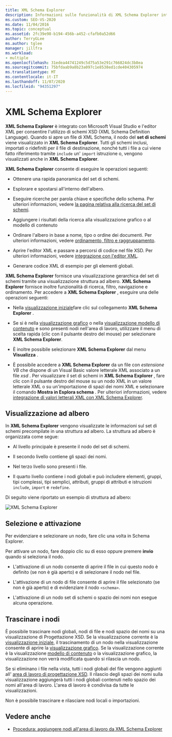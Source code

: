```yaml
---
title: XML Schema Explorer
description: Informazioni sulle funzionalità di XML Schema Explorer integrate con Visual Studio e l'editor XML.
ms.custom: SEO-VS-2020
ms.date: 11/04/2016
ms.topic: conceptual
ms.assetid: 2fc39e98-b194-456b-a452-cfafb0a52d66
author: TerryGLee
ms.author: tglee
manager: jillfra
ms.workload:
- multiple
ms.openlocfilehash: 31edea44741249c5d75a53e291c766824dc3b8ea
ms.sourcegitcommit: 75bfdaab9a8b23a097c1e8538ed1cde404305974
ms.translationtype: MT
ms.contentlocale: it-IT
ms.lasthandoff: 11/07/2020
ms.locfileid: "94351297"
---
```

# <a name="xml-schema-explorer"></a>XML Schema Explorer

**XML Schema Explorer** è integrato con Microsoft Visual Studio e l'editor XML per consentire l'utilizzo di schemi XSD (XML Schema Definition Language). Quando si apre un file di XML Schema, il nodo del **set di schemi** viene visualizzato in **XML Schema Explorer**. Tutti gli schemi inclusi, importati o ridefiniti per il file di destinazione, nonché tutti i file a cui viene fatto riferimento tramite `include` un' `import` istruzione o, vengono visualizzati anche in **XML Schema Explorer**.

**XML Schema Explorer** consente di eseguire le operazioni seguenti:

- Ottenere una rapida panoramica del set di schemi.

- Esplorare e spostarsi all'interno dell'albero.

- Eseguire ricerche per parola chiave e specifiche dello schema. Per ulteriori informazioni, vedere [la pagina relativa alla ricerca del set di schemi](../xml-tools/searching-the-schema-set.md).

- Aggiungere i risultati della ricerca alla visualizzazione grafico o al modello di contenuto

- Ordinare l'albero in base a nome, tipo o ordine dei documenti. Per ulteriori informazioni, vedere [ordinamento, filtro e raggruppamento](../xml-tools/sorting-filtering-and-grouping-xml-schema-explorer.md).

- Aprire l'editor XML e passare a percorsi di codice nel file XSD. Per ulteriori informazioni, vedere [integrazione con l'editor XML](../xml-tools/integration-with-xml-editor.md).

- Generare codice XML di esempio per gli elementi globali.

**XML Schema Explorer** fornisce una visualizzazione gerarchica del set di schemi tramite una visualizzazione struttura ad albero. **XML Schema Explorer** fornisce inoltre funzionalità di ricerca, filtro, navigazione e ordinamento. Per accedere a **XML Schema Explorer** , eseguire una delle operazioni seguenti:

- Nella [visualizzazione iniziale](../xml-tools/start-view.md)fare clic sul collegamento **XML Schema Explorer** .

- Se si è nella [visualizzazione grafico](../xml-tools/graph-view.md) o nella [visualizzazione modello di contenuto](../xml-tools/content-model-view.md) e sono presenti nodi nell'area di lavoro, utilizzare il menu di scelta rapida (clic con il pulsante destro del mouse) per selezionare **XML Schema Explorer**.

- È inoltre possibile selezionare **XML Schema Explorer** dal menu **Visualizza** .

- È possibile accedere a **XML Schema Explorer** da un file con *estensione VB* che dispone di un Visual Basic valore letterale XML associato a un file *xsd* . Per visualizzare il set di schemi in **XML Schema Explorer** , fare clic con il pulsante destro del mouse su un nodo XML in un valore letterale XML o su un'importazione di spazi dei nomi XML e selezionare il comando **Mostra in Esplora schema** . Per ulteriori informazioni, vedere [integrazione di valori letterali XML con XML Schema Explorer](../xml-tools/integration-of-xml-literals-with-xml-schema-explorer.md).

## <a name="tree-view"></a>Visualizzazione ad albero
In **XML Schema Explorer** vengono visualizzate le informazioni sul set di schemi precompilate in una struttura ad albero. La struttura ad albero è organizzata come segue:

- Al livello principale è presente il nodo del set di schemi.

- Il secondo livello contiene gli spazi dei nomi.

- Nel terzo livello sono presenti i file.

- Il quarto livello contiene i nodi globali e può includere elementi, gruppi, tipi complessi, tipi semplici, attributi, gruppi di attributi e istruzioni `include`, `import` e `redefine`.

Di seguito viene riportato un esempio di struttura ad albero:

![XML Schema Explorer](../xml-tools/media/xmlschemaexplorer.gif)

## <a name="selection-and-activation"></a>Selezione e attivazione
Per evidenziare e selezionare un nodo, fare clic una volta in Schema Explorer.

Per attivare un nodo, fare doppio clic su di esso oppure premere **invio** quando si seleziona il nodo.

- L'attivazione di un nodo consente di aprire il file in cui questo nodo è definito (se non è già aperto) e di selezionare il nodo nel file.

- L'attivazione di un nodo di file consente di aprire il file selezionato (se non è già aperto) e di evidenziare il nodo `<schema>`.

- L'attivazione di un nodo set di schemi o spazio dei nomi non esegue alcuna operazione.

## <a name="drag-and-drop-nodes"></a>Trascinare i nodi
È possibile trascinare nodi globali, nodi di file e nodi spazio dei nomi su una visualizzazione di Progettazione XSD. Se la visualizzazione corrente è la [visualizzazione iniziale](../xml-tools/start-view.md), il trascinamento di un nodo nella visualizzazione consente di aprire la [visualizzazione grafico](../xml-tools/graph-view.md). Se la visualizzazione corrente è la visualizzazione [modello di contenuto](../xml-tools/content-model-view.md) o la visualizzazione grafico, la visualizzazione non verrà modificata quando si rilascia un nodo.

Se si eliminano i file nella vista, tutti i nodi globali del file vengono aggiunti all' [area di lavoro di progettazione XSD](../xml-tools/xml-schema-designer-workspace.md). Il rilascio degli spazi dei nomi sulla visualizzazione aggiungerà tutti i nodi globali contenuti nello spazio dei nomi all'area di lavoro. L'area di lavoro è condivisa da tutte le visualizzazioni.

 Non è possibile trascinare e rilasciare nodi locali o importazioni.

## <a name="see-also"></a>Vedere anche

- [Procedura: aggiungere nodi all'area di lavoro da XML Schema Explorer](../xml-tools/how-to-add-nodes-to-the-workspace-from-the-xml-schema-explorer.md)
